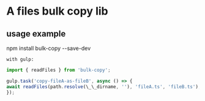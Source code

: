 # A files bulk copy lib

## usage example

npm install bulk-copy --save-dev

`with gulp:`

```js
import { readFiles } from 'bulk-copy';

gulp.task('copy-fileA-as-fileB', async () => {
await readFiles(path.resolve(\_\_dirname, ''), 'fileA.ts', 'fileB.ts');
});
```

